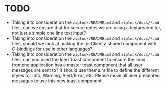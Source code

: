 # TODO

- Taking into consideration the `ziplock/README.md` and `ziplock/docs/*.md` files, can we ensure that for secure notes we are using a textarea/editor, not just a simple one line text input?
- Taking into consideration the `ziplock/README.md` and `ziplock/docs/*.md` files, should we look at making the IpcClient a shared component with C-bindings for use in other languages?
- Taking into consideration the `ziplock/README.md` and `ziplock/docs/*.md` files, can you used the Iced Toast component to ensure the linux frontend application has a master toast component that all user messages are sent to? It should use theme.rs file to define the different styles for Info, Warning, Alert/Error, etc. Please move all user presented messages to use this new toast component.
